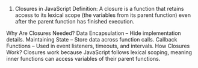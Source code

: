  1. Closures in JavaScript
Definition:
A closure is a function that retains access to its lexical scope (the variables from its parent function) even after the parent function has finished execution.

Why Are Closures Needed?
Data Encapsulation – Hide implementation details.
Maintaining State – Store data across function calls.
Callback Functions – Used in event listeners, timeouts, and intervals.
How Closures Work?
Closures work because JavaScript follows lexical scoping, meaning inner functions can access variables of their parent functions.


